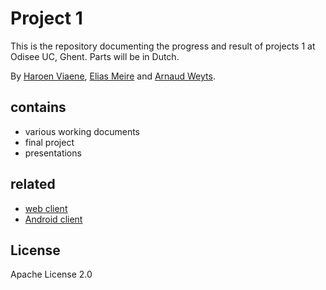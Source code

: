 # Project 1

This is the repository documenting the progress and result of projects 1 at Odisee UC, Ghent. Parts will be in Dutch.

By [Haroen Viaene](https://haroen.me), [Elias Meire](http://eliasmei.re) and [Arnaud Weyts](https://weyts.xyz).

## contains

- various working documents
- final project
- presentations

## related

- [web client](https://github.com/punchtime/web)
- [Android client](https://github.com/punchtime/android)

## License

Apache License 2.0
